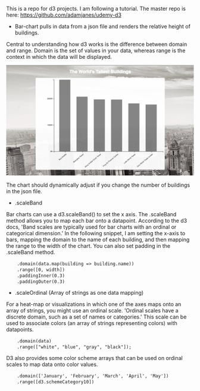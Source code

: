 This is a repo for d3 projects.
I am following a tutorial. The master repo is here: https://github.com/adamjanes/udemy-d3

* Bar-chart pulls in data from a json file and renders the relative height of buildings.

Central to understanding how d3 works is the difference between domain and range. Domain is the set of values in your data, whereas range is the context in which the data will be displayed. 

![screen shot of bar-chart](bar-chart.png)

The chart should dynamically adjust if you change the number of buildings in the json file.

* .scaleBand

Bar charts can use a d3.scaleBand() to set the x axis. The .scaleBand method allows you to map each bar onto a datapoint. According to the d3 docs, 'Band scales are typically used for bar charts with an ordinal or categorical dimension.' In the following snippet, I am setting the x-axis to bars, mapping the domain to the name of each building, and then mapping the range to the width of the chart. You can also set padding in the .scaleBand method.

```const x = d3.scaleBand()
    .domain(data.map(building => building.name))
    .range([0, width])
    .paddingInner(0.3)
    .paddingOuter(0.3)
```

* .scaleOrdinal (Array of strings as one data mapping)

For a heat-map or visualizations in which one of the axes maps onto an array of strings, you might use an ordinal scale. 'Ordinal scales have a discrete domain, such as a set of names or categories.' This scale can be used to associate colors (an array of strings representing colors) with datapoints.

``` const nameScale = d3.scaleOrdinal()
    .domain(data)
    .range(["white", "blue", "gray", "black"]);
```

D3 also provides some color scheme arrays that can be used on ordinal scales to map data onto color values. 

``` const colors = d3.scaleOrdinal()
    .domain(['January', 'February', 'March', 'April', 'May'])
    .range([d3.schemeCategory10])
```



